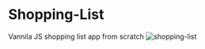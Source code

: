 # Shopping-List
Vannila JS shopping list app from scratch 
![shopping-list](https://user-images.githubusercontent.com/108790279/231739151-c1b2cbbe-57d3-4d63-9745-32ffbf348538.png)
